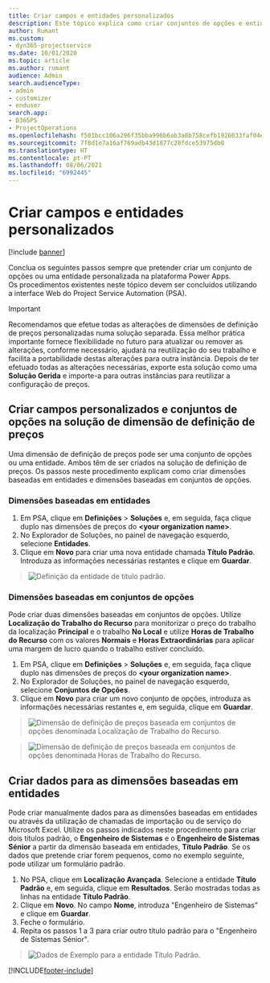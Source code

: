 ```yaml
---
title: Criar campos e entidades personalizados
description: Este tópico explica como criar conjuntos de opções e entidades na sua própria solução na plataforma Power Apps.
author: Rumant
ms.custom:
- dyn365-projectservice
ms.date: 10/01/2020
ms.topic: article
ms.author: rumant
audience: Admin
search.audienceType:
- admin
- customizer
- enduser
search.app:
- D365PS
- ProjectOperations
ms.openlocfilehash: f501bcc106a296f35bba996b6ab3a8b758cefb1926033faf04ee23c42bc94d39
ms.sourcegitcommit: 7f8d1e7a16af769adb43d1877c28fdce53975db8
ms.translationtype: HT
ms.contentlocale: pt-PT
ms.lasthandoff: 08/06/2021
ms.locfileid: "6992445"
---
```

# <a name="create-custom-fields-and-entities"></a>Criar campos e entidades personalizados 

[!include [banner](../includes/psa-now-project-operations.md)]

Conclua os seguintes passos sempre que pretender criar um conjunto de opções ou uma entidade personalizada na plataforma Power Apps.  
Os procedimentos existentes neste tópico devem ser concluídos utilizando a interface Web do Project Service Automation (PSA).

> [!IMPORTANT]
> Recomendamos que efetue todas as alterações de dimensões de definição de preços personalizadas numa solução separada. Essa melhor prática importante fornece flexibilidade no futuro para atualizar ou remover as alterações, conforme necessário, ajudará na reutilização do seu trabalho e facilita a portabilidade destas alterações para outra instância. Depois de ter efetuado todas as alterações necessárias, exporte esta solução como uma **Solução Gerida** e importe-a para outras instâncias para reutilizar a configuração de preços.

  
## <a name="create-custom-fields-and-option-sets-in-the-pricing-dimension-solution"></a>Criar campos personalizados e conjuntos de opções na solução de dimensão de definição de preços

Uma dimensão de definição de preços pode ser uma conjunto de opções ou uma entidade. Ambos têm de ser criados na solução de definição de preços. Os passos neste procedimento explicam como criar dimensões baseadas em entidades e dimensões baseadas em conjuntos de opções.

### <a name="entity-based-dimensions"></a>Dimensões baseadas em entidades

1. Em PSA, clique em **Definições** > **Soluções** e, em seguida, faça clique duplo nas dimensões de preços do **\<your organization name>**.
2. No Explorador de Soluções, no painel de navegação esquerdo, selecione **Entidades**.
3. Clique em **Novo** para criar uma nova entidade chamada **Título Padrão**. Introduza as informações necessárias restantes e clique em **Guardar**.

> ![Definição da entidade de título padrão.](media/Standard-Title-entity-definition.png)


### <a name="option-set-based-dimensions"></a>Dimensões baseadas em conjuntos de opções 
Pode criar duas dimensões baseadas em conjuntos de opções. Utilize **Localização do Trabalho do Recurso** para monitorizar o preço do trabalho da localização **Principal** e o trabalho **No Local** e utilize **Horas de Trabalho do Recurso** com os valores **Normais** e **Horas Extraordinárias** para aplicar uma margem de lucro quando o trabalho estiver concluído.


1. Em PSA, clique em **Definições** > **Soluções** e, em seguida, faça clique duplo nas dimensões de preços do **\<your organization name>**. 
2. No Explorador de Soluções, no painel de navegação esquerdo, selecione  **Conjuntos de Opções**. 
3. Clique em **Novo** para criar um novo conjunto de opções, introduza as informações necessárias restantes e, em seguida, clique em **Guardar**.

> ![Dimensão de definição de preços baseada em conjuntos de opções denominada Localização de Trabalho do Recurso.](media/Option-set-PD-called-Resource-Work-Location.png)

> ![Dimensão de definição de preços baseada em conjuntos de opções denominada Horas de Trabalho do Recurso.](media/Option-set-PD-called-Resource-Work-Hours.PNG)


## <a name="create-data-for-entity-based-dimensions"></a>Criar dados para as dimensões baseadas em entidades

Pode criar manualmente dados para as dimensões baseadas em entidades ou através da utilização de chamadas de importação ou de serviço do Microsoft Excel. Utilize os passos indicados neste procedimento para criar dois títulos padrão, o **Engenheiro de Sistemas** e o **Engenheiro de Sistemas Sénior** a partir da dimensão baseada em entidades, **Título Padrão**. Se os dados que pretende criar forem pequenos, como no exemplo seguinte, pode utilizar um formulário padrão.

1. No PSA, clique em **Localização Avançada**. Selecione a entidade **Título Padrão** e, em seguida, clique em **Resultados**. Serão mostradas todas as linhas na entidade **Título Padrão**.
2. Clique em **Novo**. No campo **Nome**, introduza "Engenheiro de Sistemas" e clique em **Guardar**.
3. Feche o formulário. 
4. Repita os passos 1 a 3 para criar outro título padrão para o "Engenheiro de Sistemas Sénior".

> ![Dados de Exemplo para a entidade Título Padrão.](media/ST-data.png)




[!INCLUDE[footer-include](../includes/footer-banner.md)]